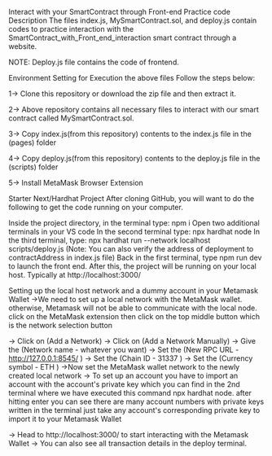 Interact with your SmartContract through Front-end Practice code
Description
The files index.js, MySmartContract.sol, and deploy.js contain codes to practice interaction with the SmartContract_with_Front_end_interaction smart contract through a website.

NOTE:
Deploy.js file contains the code of frontend.

Environment Setting for Execution the above files
Follow the steps below:

1-> Clone this repository or download the zip file and then extract it.

2-> Above repository contains all necessary files to interact with our smart contract called MySmartContract.sol.

3-> Copy index.js(from this repository) contents to the index.js file in the (pages) folder

4-> Copy deploy.js(from this repository) contents to the deploy.js file in the (scripts) folder

5-> Install MetaMask Browser Extension

Starter Next/Hardhat Project
After cloning GitHub, you will want to do the following to get the code running on your computer.

Inside the project directory, in the terminal type: npm i
Open two additional terminals in your VS code
In the second terminal type: npx hardhat node
In the third terminal, type: npx hardhat run --network localhost scripts/deploy.js
(Note: You can also verify the address of deployment to contractAddress in index.js file)
Back in the first terminal, type npm run dev to launch the front end.
After this, the project will be running on your local host. Typically at http://localhost:3000/

Setting up the local host network and a dummy account in your Metamask Wallet
->We need to set up a local network with the MetaMask wallet. otherwise, Metamask will not be able to communicate with the local node. click on the MetaMask extension then click on the top middle button which is the network selection button

-> Click on (Add a Network)
-> Click on (Add a Network Manually)
-> Give the (Network name - whatever you want)
-> Set the (New RPC URL - http://127.0.0.1:8545/ )
-> Set the (Chain ID - 31337 )
-> Set the (Currency symbol - ETH )
->Now set the MetaMask wallet network to the newly created local network
-> To set up an account you have to import an account with the account's private key which you can find in the 2nd terminal where we have executed this command npx hardhat node. after hitting enter you can see there are many account numbers with private keys written in the terminal just take any account's corresponding private key to import it to your Metamask Wallet

-> Head to http://localhost:3000/ to start interacting with the Metamask Wallet
-> You can also see all transaction details in the deploy terminal.
